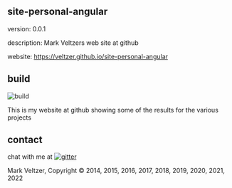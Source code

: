 ## site-personal-angular

version: 0.0.1

description: Mark Veltzers web site at github

website: https://veltzer.github.io/site-personal-angular

## build

![build](https://github.com/veltzer/site-personal-angular/workflows/build/badge.svg)

This is my website at github showing some of the results for the various projects

## contact

chat with me at [![gitter](https://badges.gitter.im/Join%20Chat.svg)](https://gitter.im/veltzer/mark.veltzer)

Mark Veltzer, Copyright © 2014, 2015, 2016, 2017, 2018, 2019, 2020, 2021, 2022
